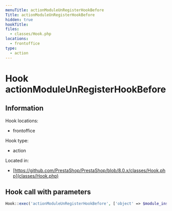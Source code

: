 ```yaml
---
menuTitle: actionModuleUnRegisterHookBefore
Title: actionModuleUnRegisterHookBefore
hidden: true
hookTitle: 
files:
  - classes/Hook.php
locations:
  - frontoffice
type:
  - action
---
```


# Hook actionModuleUnRegisterHookBefore

## Information

Hook locations: 
  - frontoffice

Hook type: 
  - action

Located in: 
  - [https://github.com/PrestaShop/PrestaShop/blob/8.0.x/classes/Hook.php](classes/Hook.php)

## Hook call with parameters

```php
Hook::exec('actionModuleUnRegisterHookBefore', ['object' => $module_instance, 'hook_name' => $hook_name])
```